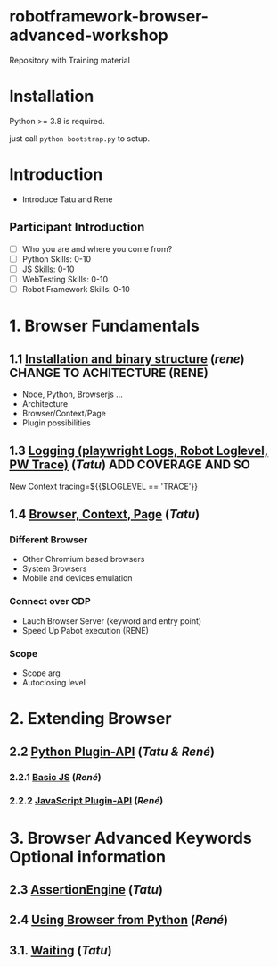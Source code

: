 # robotframework-browser-advanced-workshop
Repository with Training material


# Installation

Python >= 3.8 is required.

just call `python bootstrap.py` to setup.


# Introduction

- Introduce Tatu and Rene

## Participant Introduction

- [ ] Who you are and where you come from?
- [ ] Python Skills: 0-10
- [ ] JS Skills: 0-10
- [ ] WebTesting Skills: 0-10
- [ ] Robot Framework Skills: 0-10

# 1. Browser Fundamentals

## 1.1 [Installation and binary structure](1.1.Installation_and_Binaries/)		(*rene*) **CHANGE TO ACHITECTURE** (RENE)
 - Node, Python, Browserjs ...
 - Architecture
 - Browser/Context/Page
 - Plugin possibilities

## 1.3 [Logging (playwright Logs, Robot Loglevel, PW Trace)](1.3.Logging/)		(*Tatu*) **ADD COVERAGE AND SO**

New Context    tracing=${{$LOGLEVEL == 'TRACE'}}

## 1.4 [Browser, Context, Page](1.4.Browser_Context_Page/) (*Tatu*)
### Different Browser
 - Other Chromium based browsers
 - System Browsers
 - Mobile and devices emulation
### Connect over CDP
 - Lauch Browser Server (keyword and entry point)
 - Speed Up Pabot execution (RENE)
### Scope
 - Scope arg
 - Autoclosing level


# 2. Extending Browser

## 2.2 [Python Plugin-API](2.2.Python_Plugin-API/) 								(*Tatu & René*)

### 2.2.1 [Basic JS](1.5.BasicJS/) 								(*René*)

### 2.2.2 [JavaScript Plugin-API](2.1.JavaScript_Plugin-API/)		(*René*)



# 3. Browser Advanced Keywords **Optional information**

## 2.3 [AssertionEngine](2.3.AssertionEngine)									(*Tatu*)

## 2.4 [Using Browser from Python](2.4.Using_Browser_from_Python)                (*René*)

## 3.1. [Waiting](3.1.Waiting)                             		(*Tatu*)


